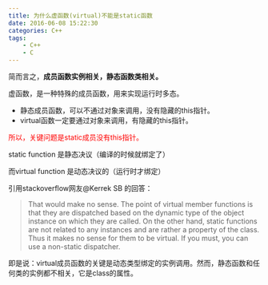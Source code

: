```yaml
---
title: 为什么虚函数(virtual)不能是static函数
date: 2016-06-08 15:22:30
categories: C++
tags:
	- C++
	- C
---
```




简而言之，**成员函数实例相关，静态函数类相关。**

虚函数，是一种特殊的成员函数，用来实现运行时多态。

- 静态成员函数，可以不通过对象来调用，没有隐藏的this指针。
- virtual函数一定要通过对象来调用，有隐藏的this指针。

<font color="red">所以，关键问题是static成员没有this指针。</font>

static function 是静态决议（编译的时候就绑定了）

而virtual function 是动态决议的（运行时才绑定）

引用stackoverflow网友@Kerrek SB 的回答：

> That would make no sense. The point of virtual member functions is that they are dispatched based on the dynamic type of the object instance on which they are called. On the other hand, static functions are not related to any instances and are rather a property of the class. Thus it makes no sense for them to be virtual. If you must, you can use a non-static dispatcher.

即是说：virtual成员函数的关键是动态类型绑定的实例调用。然而，静态函数和任何类的实例都不相关，它是class的属性。

<!-- more -->